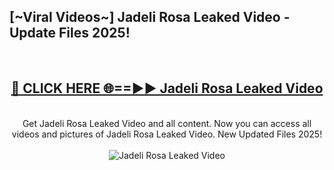 <h2>[~Viral Videos~] Jadeli Rosa Leaked Video - Update Files 2025!</h2>
<br>
<div align="center">
<h2><a href="https://betterlinks.top/A2PfLJ" rel="nofollow">🔴 CLICK HERE 🌐==►► Jadeli Rosa Leaked Video</a></h2>
<br>
Get Jadeli Rosa Leaked Video and all content. Now you can access all videos and pictures of Jadeli Rosa Leaked Video. New Updated Files 2025!
<br>
<br>
<a href="https://betterlinks.top/A2PfLJ" rel="nofollow" data-target="animated-image.originalLink"><img src="https://i.ibb.co.com/WyWwxjT/player-gif2.gif" alt="Jadeli Rosa Leaked Video" style="max-width: 100%; display: inline-block;" data-target="animated-image.originalImage"></a>
</div>
<br>
